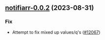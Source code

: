 

## [notifiarr-0.0.2](https://github.com/truecharts/charts/compare/notifiarr-0.0.1...notifiarr-0.0.2) (2023-08-31)

### Fix

- Attempt to fix mixed up values/q's ([#12067](https://github.com/truecharts/charts/issues/12067))
  
  